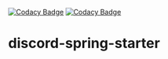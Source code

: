 [![Codacy Badge](https://api.codacy.com/project/badge/Grade/0f34e92024384457b594b87aa1db7ea3)](https://www.codacy.com/manual/ab.wilkinson/discord-spring-starter?utm_source=github.com&amp;utm_medium=referral&amp;utm_content=abWilkinson/discord-spring-starter&amp;utm_campaign=Badge_Grade)
[![Codacy Badge](https://api.codacy.com/project/badge/Coverage/0f34e92024384457b594b87aa1db7ea3)](https://www.codacy.com/manual/ab.wilkinson/discord-spring-starter?utm_source=github.com&utm_medium=referral&utm_content=abWilkinson/discord-spring-starter&utm_campaign=Badge_Coverage)

# discord-spring-starter
